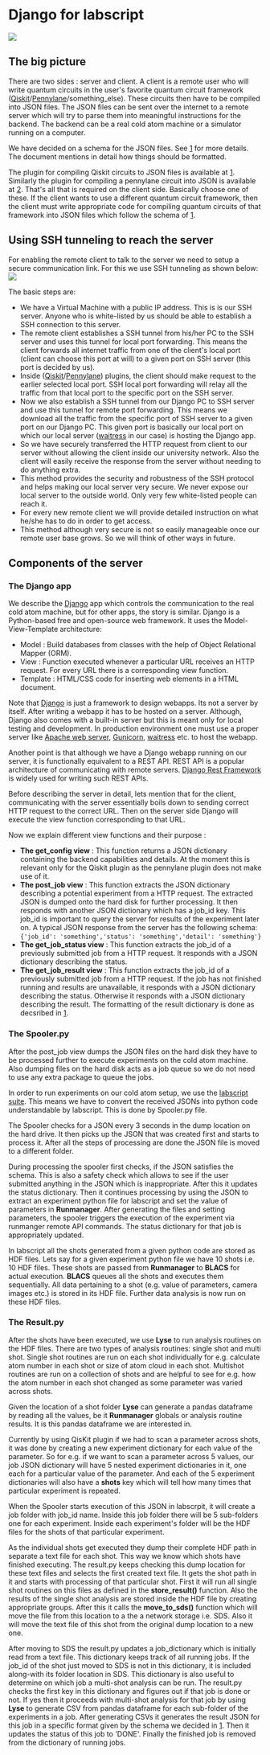 # Django for labscript
![](big_pic.png)

## The big picture
There are two sides : server and client. A client is a remote user who will write quantum circuits in the user's favorite quantum circuit framework ([Qiskit][Qiskit_github]/[Pennylane][Pennylane_github]/something_else). These circuits then have to be compiled into JSON files. The JSON files can be sent over the internet to a remote server which will try to parse them into meaningful instructions for the backend. The backend can be a real cold atom machine or a simulator running on a computer.

We have decided on a schema for the JSON files. See [1][eggerdj_github]  for more details. The document mentions in detail how things should be formatted.

The plugin for compiling Qiskit circuits to JSON files is available at [1][eggerdj_github]. Similarly the plugin for compiling a pennylane circuit into JSON is available at [2][synqs_pennylane_github]. That's all that is required on the client side. Basically choose one of these. If the client wants to use a different quantum circuit framework, then the client must write appropriate code for compiling quantum circuits of that framework into JSON files which follow the schema of [1][eggerdj_github].

## Using SSH tunneling to reach the server
For enabling the remote client to talk to the server we need to setup a secure communication link. For this we use SSH tunneling as shown below:
![](ssh.png)

The basic steps are:
* We have a Virtual Machine with a public IP address. This is is our SSH server. Anyone who is white-listed by us should be able to establish a SSH connection to this server.
* The remote client establishes a SSH tunnel from his/her PC to the SSH server and uses this tunnel for local port forwarding. This means the client forwards all internet traffic from one of the client's local port (client can choose this port at will) to a given port on SSH server (this port is decided by us).
* Inside ([Qiskit][Qiskit_github]/[Pennylane][Pennylane_github]) plugins, the client should make request to the earlier selected local port. SSH local port forwarding will relay all the traffic from that local port to the specific port on the SSH server.
* Now we also establish a SSH tunnel from our Django PC to SSH server and use this tunnel for remote port forwarding. This means we download all the traffic from the specific port of SSH server to a given port on our Django PC. This given port is basically our local port on which our local server ([waitress][Waitress_github] in our case) is hosting the Django app.
* So we have securely transferred the HTTP request from client to our server without allowing the client inside our university network. Also the client will easily receive the response from the server without needing to do anything extra.
* This method provides the security and robustness of the SSH protocol and helps making our local server very secure. We never expose our local server to the outside world. Only very few white-listed people can reach it.
* For every new remote client we will provide detailed instruction on what he/she has to do in order to get access.
* This method although very secure is not so easily manageable once our remote user base grows. So we will think of other ways in future.

## Components of the server

### The Django app

We describe the [Django][Django_github] app which controls the communication to the real cold atom machine, but for other apps, the story is similar. Django is a Python-based free and open-source web framework. It uses the Model-View-Template architecture:
* Model : Build databases from classes with the help of Object Relational Mapper (ORM).
* View : Function executed whenever a particular URL receives an HTTP request. For every URL there is a corresponding view function.
* Template : HTML/CSS code for inserting web elements in a HTML document.

Note that [Django][Django_github] is just a framework to design webapps. Its not a server by itself. After writing a webapp it has to be hosted on a server. Although, Django also comes with a built-in server but this is meant only for local testing and development. In production environment one must use a proper server like [Apache web server][Apache], [Gunicorn][Gunicorn], [waitress][Waitress_github] etc. to host the webapp.

Another point is that although we have a Django webapp running on our server, it is functionally equivalent to a REST API. REST API is a popular architecture of communicating with remote servers. [Django Rest Framework][DRF] is widely used for writing such REST APIs.

Before describing the server in detail, lets mention that for the client, communicating with the server essentially boils down to sending correct HTTP request to the correct URL. Then on the server side Django will execute the view function corresponding to that URL.

Now we explain different view functions and their purpose :
* **The get_config view** : This function returns a JSON dictionary containing the backend capabilities and details. At the moment this is relevant only for the Qiskit plugin as the pennylane plugin does not make use of it.
* **The post_job view** : This function extracts the JSON dictionary describing a potential experiment from a HTTP request. The extracted JSON is dumped onto the hard disk for further processing. It then responds with another JSON dictionary which has a job_id key. This job_id is important to query the server for results of the experiment later on. A typical JSON response from the server has the following schema:
``
{'job_id': 'something','status': 'something','detail': 'something'}
``
* **The get_job_status view** : This function extracts the job_id of a previously submitted job from a HTTP request. It responds with a JSON dictionary describing the status.
* **The get_job_result view** : This function extracts the job_id of a previously submitted job from a HTTP request. If the job has not finished running and results are unavailable, it responds with a JSON dictionary describing the status. Otherwise it responds with a JSON dictionary describing the result. The formatting of the result dictionary is done as decsribed in [1][eggerdj_github].

### The Spooler.py
After the post_job view dumps the JSON files on the hard disk they have to be processed further to execute experiments on the cold atom machine. Also dumping files on the hard disk acts as a job queue so we do not need to use any extra package to queue the jobs.

In order to run experiments on our cold atom setup, we use the [labscript suite][labscript_github]. This means we have to convert the received JSONs into python code understandable by labscript. This is done by Spooler.py file.

The Spooler checks for a JSON every 3 seconds in the dump location on the hard drive. It then picks up the JSON that was created first and starts to process it. After all the steps of processing are done the JSON file is moved to a different folder.

During processing the spooler first checks, if the JSON satisfies the schema. This is also a safety check which allows to see if the user submitted anything in the JSON which is inappropriate. After this it updates the status dictionary. Then it continues processing by using the JSON to extract an experiment python file for labscript and set the value of parameters in **Runmanager**. After generating the files and setting parameters, the spooler triggers the execution of the experiment via runmanger remote API commands. The status dictionary for that job is appropriately updated.

In labscript all the shots generated from a given python code are stored as HDF files. Lets say for a given experiment python file we have 10 shots i.e. 10 HDF files. These shots are passed from **Runmanager** to **BLACS** for actual execution. **BLACS** queues all the shots and executes them sequentially. All data pertaining to a shot (e.g. value of parameters, camera images etc.) is stored in its HDF file. Further data analysis is now run on these HDF files.

### The Result.py
After the shots have been executed, we use **Lyse** to run analysis routines on the HDF files. There are two types of analysis routines: single shot and multi shot. Single shot routines are run on each shot individually for e.g. calculate atom number in each shot or size of atom cloud in each shot. Multishot routines are run on a collection of shots and are helpful to see for e.g. how the atom number in each shot changed as some parameter was varied across shots.

Given the location of a shot folder **Lyse** can generate a pandas dataframe by reading all the values, be it **Runmanager** globals or analysis routine results. It is this pandas dataframe we are interested in.

Currently by using QisKit plugin if we had to scan a parameter across shots, it was done by creating a new experiment dictionary for each value of the parameter. So for e.g. if we want to scan a parameter across 5 values, our job JSON dictionary will have 5 nested experiment dictionaries in it, one each for a particular value of the parameter. And each of the 5 experiment dictionaries will also have a **shots** key which will tell how many times that particular experiment is repeated.

When the Spooler starts execution of this JSON in labscrpit, it will create a job folder with job_id name. Inside this job folder there will be 5 sub-folders one for each experiment. Inside each experiment's folder will be the HDF files for the shots of that particular experiment.

As the individual shots get executed they dump their complete HDF path in separate a text file for each shot. This way we know which shots have finished executing. The result.py keeps checking this dump location for these text files and selects the first created text file. It gets the shot path in it and starts with processing of that particular shot. First it will run all single shot routines on this files as defined in the **store_result()** function. Also the results of the single shot analysis are stored inside the HDF file by creating appropriate groups. After this it calls the  **move_to_sds()** function which will move the file from this location to a the a network storage i.e. SDS. Also it will move the text file of this shot from the original dump location to a new one.

After moving to SDS the result.py updates a job_dictionary which is initially read from a text file. This dictionary keeps track of all running jobs. If the job_id of the shot just moved to SDS is not in this dictionary, it is included along-with its folder location in SDS. This dictionary is also useful to determine on which job a multi-shot analysis can be run. The result.py checks the first key in this dictionary and figures out if that job is done or not. If yes then it proceeds with multi-shot analysis for that job by using **Lyse** to generate CSV from pandas dataframe for each sub-folder of the experiments in a job. After generating CSVs it generates the result JSON for this job in a specific format given by the schema we decided in [1][eggerdj_github]. Then it updates the status of this job to 'DONE'. Finally the finished job is removed from the dictionary of running jobs.




[Qiskit_github]: https://github.com/Qiskit "Qiskit"
[Pennylane_github]: https://github.com/PennyLaneAI "Pennylane"
[eggerdj_github]: https://github.com/eggerdj/backends/ "Qiskit_json"
[synqs_pennylane_github]: https://github.com/synqs/pennylane-ls "penny_json"
[Waitress_github]: https://github.com/Pylons/waitress "Waitress"
[Django_github]: https://github.com/django "Django"
[Apache]: https://httpd.apache.org/ "Apache"
[Gunicorn]: https://gunicorn.org/ "Gunicorn"
[DRF]: https://github.com/encode/django-rest-framework "DRF"
[labscript_github]: https://github.com/labscript-suite "labscript"
